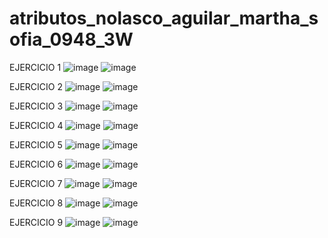 # atributos_nolasco_aguilar_martha_sofia_0948_3W
EJERCICIO 1 
![image](https://github.com/user-attachments/assets/7951ee01-bbf8-4bb1-99a5-037d6633e42b)
![image](https://github.com/user-attachments/assets/3851f1b0-1675-443c-a7bd-50eee716c30b)

EJERCICIO 2 
![image](https://github.com/user-attachments/assets/d7643e3b-c01b-46fb-8dba-01acdc57a8fe)
![image](https://github.com/user-attachments/assets/83fa106c-5ce1-4b6e-a0a4-cc5d5f62a022)

EJERCICIO 3
![image](https://github.com/user-attachments/assets/ca5c3714-5f19-4dec-943c-5c060188847d)
![image](https://github.com/user-attachments/assets/a4922651-6532-49f7-b2a4-5170f7297901)

EJERCICIO 4 
![image](https://github.com/user-attachments/assets/8f3b3714-48a4-4a8e-a493-592a5a71593e)
![image](https://github.com/user-attachments/assets/edd1d2fc-8920-44b7-9a48-2951355c566b)

EJERCICIO 5
![image](https://github.com/user-attachments/assets/27fe6a74-5a96-4b5a-bab7-74e89237d691)
![image](https://github.com/user-attachments/assets/48ae7239-9c68-467f-9074-7ad22470f6f5)

EJERCICIO 6 
![image](https://github.com/user-attachments/assets/dbb162af-ae6f-4b86-bed0-d49f9e3af9d3)
![image](https://github.com/user-attachments/assets/6436f229-5d4e-47fa-b9be-febee4585af2)

EJERCICIO 7
![image](https://github.com/user-attachments/assets/12c650de-807f-4fd2-a408-cd2250c262de)
![image](https://github.com/user-attachments/assets/dbb3f9d3-73d1-4d58-84ae-4267c2de42d5)

EJERCICIO 8
![image](https://github.com/user-attachments/assets/142f35da-28ef-44ed-a361-957400661110)
![image](https://github.com/user-attachments/assets/543bad34-5beb-4b43-bd7c-119a5910d8bf)

EJERCICIO 9 
![image](https://github.com/user-attachments/assets/1e5ecb4c-426b-47bc-83e3-7dfe51e699ac)
![image](https://github.com/user-attachments/assets/df1d69dc-2c4d-4baf-9e47-5333ff00682b)




















